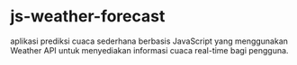 # js-weather-forecast
aplikasi prediksi cuaca sederhana berbasis JavaScript yang menggunakan Weather API untuk menyediakan informasi cuaca real-time bagi pengguna.
